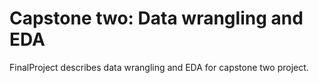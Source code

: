 # Capstone two: Data wrangling and EDA

FinalProject describes data wrangling and EDA for capstone two project. 

